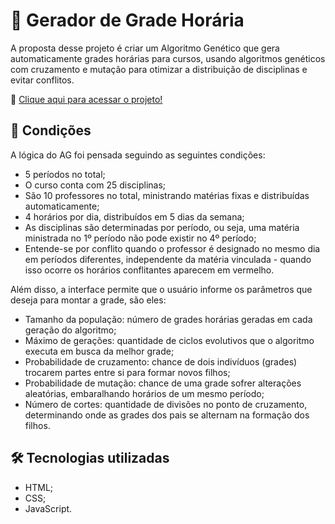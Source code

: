 # 📅 Gerador de Grade Horária

A proposta desse projeto é criar um Algoritmo Genético que gera automaticamente grades horárias para cursos, usando algoritmos genéticos com cruzamento e mutação para otimizar a distribuição de disciplinas e evitar conflitos.

🔗 [Clique aqui para acessar o projeto!](https://stclaire1.github.io/Gerador-Grade-Horaria/)

## 📝 Condições

A lógica do AG foi pensada seguindo as seguintes condições:

 * 5 períodos no total;
 * O curso conta com 25 disciplinas;
 * São 10 professores no total, ministrando matérias fixas e distribuídas automaticamente;
 * 4 horários por dia, distribuídos em 5 dias da semana;
 * As disciplinas são determinadas por período, ou seja, uma matéria ministrada no 1º período não pode existir no 4º período;
 * Entende-se por conflito quando o professor é designado no mesmo dia em períodos diferentes, independente da matéria vinculada - quando isso ocorre os horários conflitantes aparecem em vermelho.

Além disso, a interface permite que o usuário informe os parâmetros que deseja para montar a grade, são eles:

 * Tamanho da população: número de grades horárias geradas em cada geração do algoritmo;
 * Máximo de gerações: quantidade de ciclos evolutivos que o algoritmo executa em busca da melhor grade;
 * Probabilidade de cruzamento: chance de dois indivíduos (grades) trocarem partes entre si para formar novos filhos;
 * Probabilidade de mutação: chance de uma grade sofrer alterações aleatórias, embaralhando horários de um mesmo período;
 * Número de cortes: quantidade de divisões no ponto de cruzamento, determinando onde as grades dos pais se alternam na formação dos filhos.

  ## 🛠️ Tecnologias utilizadas

  - HTML;
  - CSS;
  - JavaScript.
